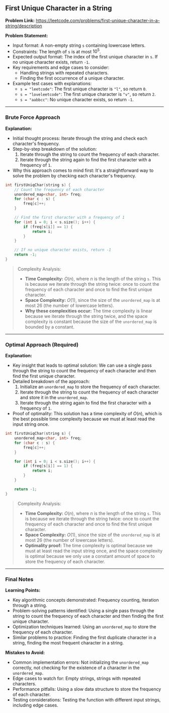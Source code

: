 ## First Unique Character in a String

**Problem Link:** https://leetcode.com/problems/first-unique-character-in-a-string/description

**Problem Statement:**
- Input format: A non-empty string `s` containing lowercase letters.
- Constraints: The length of `s` is at most $10^5$.
- Expected output format: The index of the first unique character in `s`. If no unique character exists, return `-1`.
- Key requirements and edge cases to consider:
  - Handling strings with repeated characters.
  - Finding the first occurrence of a unique character.
- Example test cases with explanations:
  - `s = "leetcode"`: The first unique character is `"l"`, so return `0`.
  - `s = "loveleetcode"`: The first unique character is `"v"`, so return `2`.
  - `s = "aabbcc"`: No unique character exists, so return `-1`.

---

### Brute Force Approach

**Explanation:**
- Initial thought process: Iterate through the string and check each character's frequency.
- Step-by-step breakdown of the solution:
  1. Iterate through the string to count the frequency of each character.
  2. Iterate through the string again to find the first character with a frequency of `1`.
- Why this approach comes to mind first: It's a straightforward way to solve the problem by checking each character's frequency.

```cpp
int firstUniqChar(string s) {
    // Count the frequency of each character
    unordered_map<char, int> freq;
    for (char c : s) {
        freq[c]++;
    }

    // Find the first character with a frequency of 1
    for (int i = 0; i < s.size(); i++) {
        if (freq[s[i]] == 1) {
            return i;
        }
    }

    // If no unique character exists, return -1
    return -1;
}
```

> Complexity Analysis:
> - **Time Complexity:** $O(n)$, where $n$ is the length of the string `s`. This is because we iterate through the string twice: once to count the frequency of each character and once to find the first unique character.
> - **Space Complexity:** $O(1)$, since the size of the `unordered_map` is at most $26$ (the number of lowercase letters).
> - **Why these complexities occur:** The time complexity is linear because we iterate through the string twice, and the space complexity is constant because the size of the `unordered_map` is bounded by a constant.

---

### Optimal Approach (Required)

**Explanation:**
- Key insight that leads to optimal solution: We can use a single pass through the string to count the frequency of each character and then find the first unique character.
- Detailed breakdown of the approach:
  1. Initialize an `unordered_map` to store the frequency of each character.
  2. Iterate through the string to count the frequency of each character and store it in the `unordered_map`.
  3. Iterate through the string again to find the first character with a frequency of `1`.
- Proof of optimality: This solution has a time complexity of $O(n)$, which is the best possible time complexity because we must at least read the input string once.

```cpp
int firstUniqChar(string s) {
    unordered_map<char, int> freq;
    for (char c : s) {
        freq[c]++;
    }

    for (int i = 0; i < s.size(); i++) {
        if (freq[s[i]] == 1) {
            return i;
        }
    }

    return -1;
}
```

> Complexity Analysis:
> - **Time Complexity:** $O(n)$, where $n$ is the length of the string `s`. This is because we iterate through the string twice: once to count the frequency of each character and once to find the first unique character.
> - **Space Complexity:** $O(1)$, since the size of the `unordered_map` is at most $26$ (the number of lowercase letters).
> - **Optimality proof:** The time complexity is optimal because we must at least read the input string once, and the space complexity is optimal because we only use a constant amount of space to store the frequency of each character.

---

### Final Notes

**Learning Points:**
- Key algorithmic concepts demonstrated: Frequency counting, iteration through a string.
- Problem-solving patterns identified: Using a single pass through the string to count the frequency of each character and then finding the first unique character.
- Optimization techniques learned: Using an `unordered_map` to store the frequency of each character.
- Similar problems to practice: Finding the first duplicate character in a string, finding the most frequent character in a string.

**Mistakes to Avoid:**
- Common implementation errors: Not initializing the `unordered_map` correctly, not checking for the existence of a character in the `unordered_map`.
- Edge cases to watch for: Empty strings, strings with repeated characters.
- Performance pitfalls: Using a slow data structure to store the frequency of each character.
- Testing considerations: Testing the function with different input strings, including edge cases.